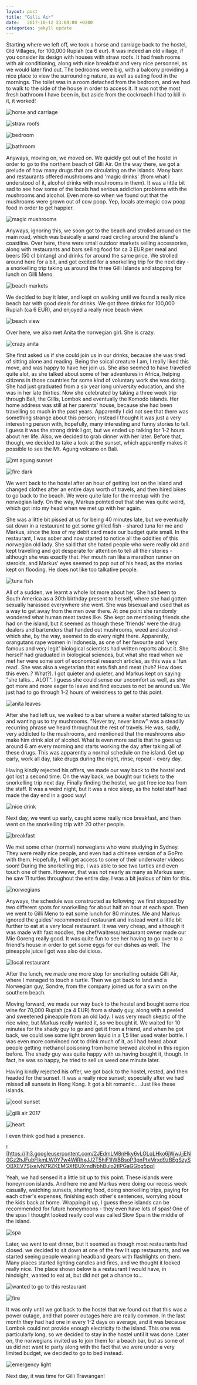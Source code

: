 ```yaml
---
layout: post
title: "Gilli Air"
date:   2017-10-12 23:00:00 +0200
categories: jekyll update
---
```


Starting where we left off, we took a horse and carriage back to the hostel, Old Villages, for 100,000 Rupiah (ca 6 eur). It was indeed an old village, if you consider its design with houses with straw roofs. It had fresh rooms with air conditioning, along with nice breakfast and very nice personnel, as we would later find out. The bedrooms were big, with a balcony providing a nice place to view the surrounding nature, as well as eating food in the mornings. The toilet was in a room detached from the bedroom, and we had to walk to the side of the house in order to access it. It was not the most fresh bathroom I have been in, but aside from the cockroach I had to kill in it, it worked!

![horse and carriage](https://lh3.googleusercontent.com/QCN1FCDIMx9W3jP_i26_ommrUdt1WdLZN081HEyzLonPtrg6oreHmRsuff91MlmNy3HCgEmtIKe_x4MJ2rjvfN9q3zWc4t_tpY6Gl_O4C2W3Dkl_VWI9tcBMIoPX2bABLnNffgJ1fw)

![straw roofs](https://lh3.googleusercontent.com/cOfpNNB-n8OauzmmXS8L_CkubZC2n6RtUQbO_QNGBdktLWNCUE1rPeW0U9CJplrDTbBwmCz2Ae5YL5_wzvbWdFjV6qLMC9mLuzxWRg2AjVl2DPCvSRvT1zojL5XrwGldIkZuYPEjLA)

![bedroom](https://lh3.googleusercontent.com/7lboKsYCw0tq6PSiDwaaWz84XBbnl7_ANGkBjAtKAsBrqd67ekSfV5fYKeE6Snp_irMqppM0oEGZ-o4SQYXvK_MjrEYM_pgB0X793BpMxKJGY5xi9eMADEiW7rjTUJPIyatDBoxZnw)

![bathroom](https://lh3.googleusercontent.com/3GxPZU5Dc6YLAJCKjLfzZ7vQWxzaVtJ7TE97QfExLFj9e2ryGsTc6JoO40jK8L4McTyEH4A6IgxA2hecoC0jQV5oRDeDxewpkM5_NrhRpI2aXDWk5B5qOeOWi55BxVsz1dC2QzDXtw)

Anyways, moving on, we moved on. We quickly got out of the hostel in order to go to the northern beach of Gilli Air. On the way there, we got a prelude of how many drugs that are circulating on the islands. Many bars and restaurants offered mushrooms and 'magic drinks' (from what I understood of it, alcohol drinks with mushrooms in them). It was a little bit sad to see how some of the locals had serious addiction problems with the mushrooms and alcohol. Even more so when we found out that the mushrooms were grown out of cow poop. Yep, locals ate magic cow poop food in order to get happier.

![magic mushrooms](https://lh3.googleusercontent.com/t0pC5BXT0VralA0KGU2bO_QMfYN4TJ-Rga05YP7UqIH7GtvXNOu_1q5E-ddYvSPqLXk4OWMczll_eMprGOVy7d3gIpRvHDt481lUiKna4WxKQLmN7HEj5kin_AUV3kqPBlin-WopAA)

Anyways, ignoring this, we soon got to the beach and strolled around on the main road, which was basically a sand road circling around the island's coastline. Over here, there were small outdoor markets selling accessories, along with restaurants and bars selling food for ca 3 EUR per meal and beers (50 cl bintang) and drinks for around the same price. We strolled around here for a bit, and got excited for a snorkelling trip for the next day - a snorkelling trip taking us around the three Gilli Islands and stopping for lunch on Gilli Meno.

![beach markets](https://lh3.googleusercontent.com/Ydjq2wpdfOjErUFPU5OCwZSISe1Mxf0LeSxW4bOvAU3VbMy1hOCnvn_dJmfWfitC6s2SLrl91Bx1HdNxzoxW0GKb6P4FPFS_2SskI3lAp-5VYkgb2SQv7q1M5-fxqBbJ_EFbGGPc_A)

We decided to buy it later, and kept on walking until we found a really nice beach bar with good deals for drinks. We got three drinks for 100,000 Rupiah (ca 6 EUR), and enjoyed a really nice beach view.

![beach view](https://lh3.googleusercontent.com/nOWHuGKRnz666SXn5KjjL8Dg7j__GAwmfsvXScR8s_RqKzz02GUJBdyPTdUYNtP_qDnbfZu_ZoIghMIbc1XPHooxetJAwQy-NJqb5g2Q4GVImyluCvYVJHiECPwblGUy-7o7WKRy6g)

Over here, we also met Anita the norwegian girl. She is crazy.

![crazy anita](https://lh3.googleusercontent.com/Z3S8zDAWTkFh_R8vOsvu-lFBD-LnSfPLYZhjNgApzGsMXdwLwPu4o2vjcUYo8SOgcC-V7RnudpdMiiyJrKxjwDUAi1PedouWmNAX6RuwvbCTP03MywP2hRzFf0qFgbQOMED9Qc9emQ)

She first asked us if she could join us in our drinks, because she was tired of sitting alone and reading. Being the soical creature I am, I really liked this move, and was happy to have her join us. She also seemed to have travelled quite alot, as she talked about some of her adventures in Africa, helping citizens in those countries for some kind of voluntary work she was doing. She had just graduated from a six year long university education, and she was in her late thirties. Now she celebrated by taking a three week trip through Bali, the Gillis, Lombok and eventually the Komodo islands. Her home address was still at her parents' house, because she had been travelling so much in the past years. Apparently I did not see that there was something strange about this person; instead I thought it was just a very interesting person with, hopefully, many interesting and funny stories to tell. I guess it was the strong drink I got, but we ended up talking for 1-2 hours about her life. Also, we decided to grab dinner with her later. Before that, though, we decided to take a look at the sunset, which apparently makes it possible to see the Mt. Agung volcano on Bali.

![mt agung sunset](https://lh3.googleusercontent.com/oWaP06JrcSh0PA_XoHoeVCdj-hWYlQUqfug4qfgQ-NoejPIFyOtlL6u_Ozw-V0T7H_tT7SbHMjIbZsEJ9xK8t7z2B2aWW3MU_d5GDh3KBSVfRm-szW8Xd3vLKTqpmVtHd9sAzuXJBw)

![fire dark](https://lh3.googleusercontent.com/KI0MxOHyca-UmHfO8eCiU2DZ15cT1MxGEtLm0duA2CyIijFkzZlv7vdZmIYQdWv3KcNEjJt_43Zkiwo1dHojhSMfyZ4pyR7atzUQyfBATxSfYTDXclfa-fwm7G9Cg_u38TazXqGl0Q)

We went back to the hostel after an hour of getting lost on the island and changed clothes after an entire days worth of travels, and then hired bikes to go back to the beach. We were quite late for the meetup with the norwegian lady. On the way, Markus pointed out that she was quite weird, which got into my head when we met up with her again.

She was a little bit pissed at us for being 40 minutes late, but we eventually sat down in a restaurant to get some grilled fish - shared tuna for me and Markus, since the loss of my debit card made our budget quite small. In the restaurant, I was sober and now started to notice all the oddities of this norwegian old lady. She said that she hated people who were really old and kept travelling and got desperate for attention to tell all their stories - although she was exactly that. Her mouth ran like a marathon runner on steroids, and Markus' eyes seemed to pop out of his head, as the stories kept on flooding. He does not like too talkative people.

![tuna fish](https://lh3.googleusercontent.com/25HQE9ebglu2mOVvgtedsLZ-gFhKMiYrEYPat3ar44R3IykFwNzTQkK63O0IH02r9BXBkq_hThAhg6by3wNZeXGn5fGpf6H8Y6mcPKaAhwMM1shJIH--K751IlrP2o6SEQDm2pbhWQ)

All of a sudden, we learnt a whole lot more about her. She had been to South America as a 30th birthday present to herself, where she had gotten sexually harassed everywhere she went. She was bisexual and used that as a way to get away from the men over there. At one point she randomly wondered what human meat tastes like. She kept on mentioning friends she had on the island, but it seemed as though these 'friends' were the drug dealers and bartenders that handed out mushrooms, weed and alcohol - which she, by the way, seemed to do every night there. Apparently, orangutans rape women in Indonesia, as one of her favourite and 'very famous and very legit' biological scientists had written reports about it. She herself had graduated in biological sciences, but what she read when we met her were some sort of economical research articles, as this was a 'fun read'. She was also a vegetarian that eats fish and meat (huh? How does this even..? What?). I got quieter and quieter, and Markus kept on saying "she talks... ALOT". I guess she could sense our uncomfort as well, as she got more and more eager to leave and find excuses to not be around us. We just had to go through 1-2 hours of weirdness to get to this point.

![anita leaves](https://lh3.googleusercontent.com/HccAZiFdTSzKVaF4KhBHOmBaqjPA0UUbS8uUxWadFQf9Wh-dMmjkRfQW6rGWgIqQVi_TThJlrANajHAemxZkB-Je6l4Jg7voXn2qcMG2Vq1ULUWv7WoVaZsRe7rWskrYpq5CAmup7A)

After she had left us, we walked to a bar where a waiter started talking to us and wanting us to try mushrooms. "Never try, never know" was a steadily recurring phrase we heard throughout the rest of travels. He was, sadly, very addicted to the mushrooms, and mentioned that the mushrooms also make him drink alot of alcohol. What is even more sad is that he goes up around 6 am every morning and starts working the day after taking all of these drugs. This was apparently a normal schedule on the island. Get up early, work all day, take drugs during the night, rinse, repeat - every day.

Having kindly rejected his offers, we made our way back to the hostel and got lost a second time. On the way back, we bought our tickets to the snorkelling trip next day. Finally finding the hostel, we got free ice tea from the staff. It was a weird night, but it was a nice sleep, as the hotel staff had made the day end in a good way!

![nice drink](https://lh3.googleusercontent.com/3jZr0Qo9scGtwsfzVTgD23jpXlHRjG-WWst7LyMr-K63rTTG83A5hbS518WZZAgyzOCsRkWiVlX_xStUdVSnn-6a0sDrTUY0PmYrXxzz-N6QCTr_mDSBCFtGOt5esMIQoomB5CxrOA)

Next day, we went up early, caught some really nice breakfast, and then went on the snorkelling trip with 20 other people.

![breakfast](https://lh3.googleusercontent.com/5Piu-WRSOaVnax73QfVbdkVjz-TFrGBTki8qB1VKTeBjrd8SyJEAK9aeLhjkPSqFeZUYPJystIb9EeIfFVFztYHLVKAyYDhfNVquZwYbAUyoSyXTx0TpE51e77QnAd3-7V4nEMI7WQ)

We met some other (normal) norwegians who were studying in Sydney. They were really nice people, and even had a chinese version of a GoPro with them. Hopefully, I will get access to some of their underwater videos soon! During the snorkelling trip, I was able to see two turtles and even touch one of them. However, that was not nearly as many as Markus saw; he saw 11 turtles throughout the entire day. I was a bit jealous of him for this.

![norwegians](https://lh3.googleusercontent.com/b476JR86xXJdKdhH_opYgcBo5eA56Z0Wl_y5E-gHYZlGYomVheCicAFpZX8WxJsuAa3RFahACrPrr0wFa9QxCj6hjIhV_RzTxJ1XvtRFUYCs38rzP-KQ9v9FYqqERX6tTnHkwvlJlg)

Anyways, the schedule was constructed as following: we first stopped by two different spots for snorkelling for about half an hour at each spot. Then we went to Gilli Meno to eat some lunch for 80 minutes. Me and Markus ignored the guides' recommended restaurant and instead went a little bit further to eat at a very local restaurant. It was very cheap, and although it was made with fast noodles, the chef/waitress/restaurant owner made our Mie Goreng really good. It was quite fun to see her having to go over to a friend's house in order to get some eggs for our dishes as well. The pineapple juice I got was also delicious.

![local restaurant](https://lh3.googleusercontent.com/2Rqhxk8d7C5LvH-NfOhNu3SZTRjgSmZeAsoCnK90E1YyfGdMRs2qD289bAazjCnMEoEIGjn08TjWMI5K65EYL2LJUI78yMkBXf8Uqbg_AOPgJc586WhyN7V88sjHoz3sNgLQf0I3nA)

After the lunch, we made one more stop for snorkelling outside Gilli Air, where I managed to touch a turtle. Then we got back to land and a Norwegian guy, Sondre, from the company joined us for a swim on the southern beach.

Moving forward, we made our way back to the hostel and bought some rice wine for 70,000 Rupiah (ca 4 EUR) from a shady guy, along with a peeled and sweetened pineapple from an old lady. I was very much skeptic of the rice wine, but Markus really wanted it, so we bought it. We waited for 10 minutes for the shady guy to go and get it from a friend, and when he got back, we could see some light brown liquid in a 1,5 liter used water bottle. I was even more convinced not to drink much of it, as I had heard about people getting methanol poisoning from home brewed alcohol in this region before. The shady guy was quite happy with us having bought it, though. In fact, he was so happy, he tried to sell us weed one minute later.

Having kindly rejected his offer, we got back to the hostel, rested, and then headed for the sunset. It was a really nice sunset; especially after we had missed all sunsets in Hong Kong. It got a bit romantic... Just like these islands.

![cool sunset](https://lh3.googleusercontent.com/M0lMYn6tD3lS6NJ4RTWv35vncXE0KcMjVbkBWi17NBXD_GDcs3vbHaOKhVKh0wjYGTXXYTvkms-Cz43uZuhhHQ90V_9GocXYGrqYvTibSud_2IWahA5-kWH8OIofKRBc5Djo05_r4A)

![gilli air 2017](https://lh3.googleusercontent.com/8stchVgV2VoFXMf9QN6fHQ9TpO9UWovbo884OfQi7xbG7E9lS9OaaZhwYpAofWwjOPUuyXEhgSiB9kPGvISd7-tlHSvP-Bpo1GYyj8yEYyZMl8te0skfb6w4KPzB-Ai-_ZyDnv2Atg)

![heart](https://lh3.googleusercontent.com/MIIJ9FesIwt1MKQsbOBWpArU3LXGm7Q4cuUiVk2pUTWG6GzJdZj12JAc4tcrGjSL80FoqQyPWP_B2InJ4MrXDDnJDAU9GeAmoZlHQLaGqh6ksKwI3Lel8gYuY6qjOVt442DeBzuliQ)

I even think god had a presence.

![https://lh3.googleusercontent.com/2JEdmLM8nHky6vLOLqLHko6jWwJjjEN0Gz2hJFubFIkmLW0Y7w4WiRhxJJ2T5hiF1IWBBsoP3pnPtxMrxd9zBEgSzySOBXEV7SjxelyN7RZKEMGXfBUXmdNbhBulo2tlPGaGGbg5pg]

Yeah, we had sensed it a little bit up to this point. These islands were honeymoon islands. And here me and Markus were doing our recess week casually, watching sunsets, sharing food, doing snorkelling trips, paying for each other's expenses, finishing each other's sentences, worrying about the kids back at home. Wrapping it up, I guess these islands can be recommended for future honeymoons - they even have lots of spas! One of the spas I thought looked really cool was called Slow Spa in the middle of the island.

![spa](https://lh3.googleusercontent.com/aqcWlD3N6bm3NcHjkcsRnOWY8MLFpJZlkSukJWYqrh5eGLT5Do9LNERITqdUjsMtFzEqwjZ4agLu6BsSnHrYSdxWtV8iBqGtw_Y1qA1N4-TzydTgM7XLKzCG26q17W78QqJIS1PBqg)

Later, we went to eat dinner, but it seemed as though most restaurants had closed. we decided to sit down at one of the few lit upp restaurants, and we started seeing people wearing headband gears  with flashlights on them. Many places started lighting candles and fires, and we thought it looked really nice. The place shown below is a restaurant I would have, in hindsight, wanted to eat at, but did not get a chance to...

![wanted to go to this restaurant](https://lh3.googleusercontent.com/qITmSCcw7o7mFpAKsNpRbafQCtgGQjX8PopYXEMSyB80OIVQS2NMA5P-aKI-L2-QMJaDTgO2v4TG-IWZA-a9O9kouKtDc5AQ5t_vyTyiCDpKBn7z_uIbFpiZcLoy_bCJjnwD8lWLrg)

![fire](https://lh3.googleusercontent.com/90NBLv4XJRkF4AzTWcIxZFHSN5J_PsvgYVTmiBh8ZWwOGC1GekC2XKe7yUQJTGOKHX8kyMRKinzG0XEJCggJ-0o1_TccrCR4DqMhJ1ApsrvxT6__lAIZEGb3i4AIeQG9JRZwkj67UA)

It was only until we got back to the hostel that we found out that this was a power outage, and that power outages here are really common. In the last month they had had one in every 1-2 days on average, and it was because Lombok could not provide enough electricity to the island. This one was particularly long, so we decided to stay in the hostel until it was done. Later on, the norwegians invited us to join them for a beach bar, but as some of us did not want to party along with the fact that we were under a very limited budget, we decided to go to bed instead.

![emergency light](https://lh3.googleusercontent.com/1m1JSIbg0eECV24ALrW-5U5ugw5FTXs47DoAtERXzj7pdoU4PvWFzxRCdNaYE-f76KwPQw-2kju6YFrV97GYJvnkFDBtrdi-WsLXNOTpERdErlbBbbgTggDcQUCUABQGDazIII8ayQ)

Next day, it was time for Gilli Trawangan!

